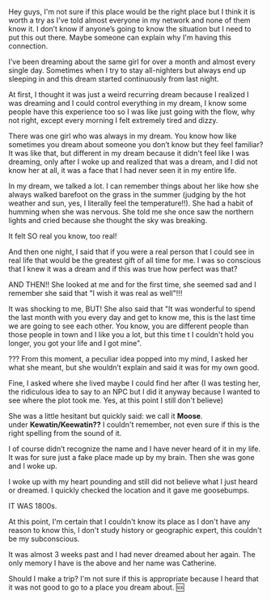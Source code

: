 Hey guys, I'm not sure if this place would be the right place but I think it is worth a try as I've told almost everyone in my network and none of them know it. I don’t know if anyone’s going to know the situation but I need to put this out there. Maybe someone can explain why I'm having this connection.

I’ve been dreaming about the same girl for over a month and almost every single day. Sometimes when I try to stay all-nighters but always end up sleeping in and this dream started continuously from last night.

At first, I thought it was just a weird recurring dream because I realized I was dreaming and I could control everything in my dream, I know some people have this experience too so I was like just going with the flow, why not right, except every morning I felt extremely tired and dizzy.

There was one girl who was always in my dream. You know how like sometimes you dream about someone you don’t know but they feel familiar? It was like that, but different in my dream because it didn't feel like I was dreaming, only after I woke up and realized that was a dream, and I did not know her at all, it was a face that I had never seen it in my entire life.

In my dream, we talked a lot. I can remember things about her like how she always walked barefoot on the grass in the summer (judging by the hot weather and sun, yes, I literally feel the temperature!!). She had a habit of humming when she was nervous. She told me she once saw the northern lights and cried because she thought the sky was breaking.

It felt SO real you know, too real!

And then one night, I said that if you were a real person that I could see in real life that would be the greatest gift of all time for me. I was so conscious that I knew it was a dream and if this was true how perfect was that?

AND THEN!! She looked at me and for the first time, she seemed sad and I remember she said that "I wish it was real as well"!!!

It was shocking to me, BUT! She also said that "It was wonderful to spend the last month with you every day and get to know me, this is the last time we are going to see each other. You know, you are different people than those people in town and I like you a lot, but this time t I couldn't hold you longer, you got your life and I got mine".

??? From this moment, a peculiar idea popped into my mind, I asked her what she meant, but she wouldn’t explain and said it was for my own good.

Fine, I asked where she lived maybe I could find her after (I was testing her, the ridiculous idea to say to an NPC but I did it anyway because I wanted to see where the plot took me. Yes, at this point I still don't believe)

She was a little hesitant but quickly said: we call it **Moose**. under **Kewatin/Keewatin??** I couldn't remember, not even sure if this is the right spelling from the sound of it.

I of course didn’t recognize the name and I have never heard of it in my life. It was for sure just a fake place made up by my brain. Then she was gone and I woke up.

I woke up with my heart pounding and still did not believe what I just heard or dreamed. I quickly checked the location and it gave me goosebumps.

IT WAS 1800s.

At this point, I'm certain that I couldn't know its place as I don't have any reason to know this, I don't study history or geographic expert, this couldn't be my subconscious.

It was almost 3 weeks past and I had never dreamed about her again. The only memory I have is the above and her name was Catherine.

Should I make a trip? I'm not sure if this is appropriate because I heard that it was not good to go to a place you dream about. 🆘
